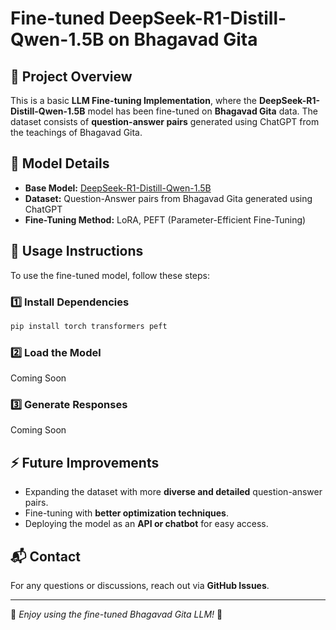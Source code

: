 # Fine-tuned DeepSeek-R1-Distill-Qwen-1.5B on Bhagavad Gita

## 📌 Project Overview
This is a basic **LLM Fine-tuning Implementation**, where the **DeepSeek-R1-Distill-Qwen-1.5B** model has been fine-tuned on **Bhagavad Gita** data. The dataset consists of **question-answer pairs** generated using ChatGPT from the teachings of Bhagavad Gita.

## 📖 Model Details
- **Base Model:** [DeepSeek-R1-Distill-Qwen-1.5B](https://huggingface.co/deepseek-ai/DeepSeek-R1-Distill-Qwen-1.5B)
- **Dataset:** Question-Answer pairs  from Bhagavad Gita generated using ChatGPT
- **Fine-Tuning Method:** LoRA, PEFT (Parameter-Efficient Fine-Tuning)

## 🚀 Usage Instructions
To use the fine-tuned model, follow these steps:

### 1️⃣ Install Dependencies
```bash
pip install torch transformers peft
```

### 2️⃣ Load the Model
Coming Soon
<!-- ```python
import os
import torch
from transformers import AutoModelForCausalLM, AutoTokenizer

# Define Model Path
model_path = os.path.abspath(r"deepseek_finetuned/Finetuned")

# Load Tokenizer
base_tokenizer = "deepseek-ai/DeepSeek-R1-Distill-Qwen-1.5B"
tokenizer = AutoTokenizer.from_pretrained(base_tokenizer)

# Ensure PAD token is set if missing
if tokenizer.pad_token is None:
    tokenizer.pad_token = tokenizer.eos_token

# Load the Model
device = "cuda" if torch.cuda.is_available() else "cpu"
print(f"\n USING DEVICE: {device} \n")
model = AutoModelForCausalLM.from_pretrained(
    model_path,
    torch_dtype=torch.float32,  # Use float16 only for GPU
).to(device) 
``` -->

### 3️⃣ Generate Responses
Coming Soon
<!-- ```python
def Generate_Response(question, max_length=512, temperature=0.7, top_p=0.9):
    input_text = f"Question: {question}\nAnswer:"
    inputs = tokenizer(input_text, return_tensors="pt", padding=True, truncation=True)
    
    input_ids = inputs.input_ids.to(device)
    attention_mask = inputs.attention_mask.to(device)

    with torch.no_grad():
        output_ids = model.generate(
            input_ids,
            attention_mask=attention_mask,  
            max_length=max_length,
            temperature=temperature,
            top_p=top_p,
            do_sample=True,
            pad_token_id=tokenizer.pad_token_id  # Ensure proper padding
        )
    
    response = tokenizer.decode(output_ids[0], skip_special_tokens=True)
    return response
``` -->

<!-- ### 4️⃣ Example Usage
```python
question = "What is the essence of Karma Yoga?"
response = Generate_Response(question)
print(response)
``` -->

## ⚡ Future Improvements
- Expanding the dataset with more **diverse and detailed** question-answer pairs.
- Fine-tuning with **better optimization techniques**.
- Deploying the model as an **API or chatbot** for easy access.


## 📬 Contact
For any questions or discussions, reach out via **GitHub Issues**.

---
🚀 *Enjoy using the fine-tuned Bhagavad Gita LLM!* 🙏